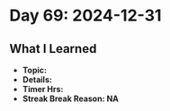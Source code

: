 # Day 69: 2024-12-31

## What I Learned
- **Topic:**
- **Details:**
- **Timer Hrs:**
- **Streak Break Reason: NA**